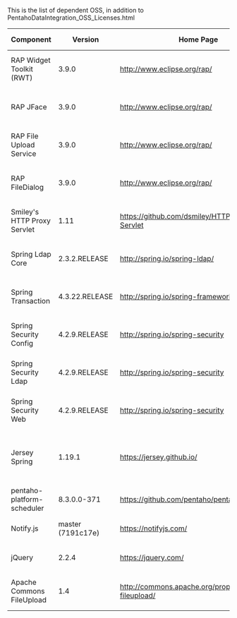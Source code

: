 This is the list of dependent OSS, in addition to PentahoDataIntegration\_OSS\_Licenses.html

| Component                   | Version           | Home Page                                     | License In Effect                                                                                          | Used for (since)                 |
| --------------------------- | ----------------- | --------------------------------------------- | ---------------------------------------------------------------------------------------------------------- | -------------------------------- |
| RAP Widget Toolkit (RWT)    | 3.9.0             | http://www.eclipse.org/rap/                   | [Eclipse Public License - v 1.0](https://www.eclipse.org/legal/epl-v10.html)                               |                                  |
| RAP JFace                   | 3.9.0             | http://www.eclipse.org/rap/                   | [Eclipse Public License - v 1.0](https://www.eclipse.org/legal/epl-v10.html)                               |                                  |
| RAP File Upload Service     | 3.9.0             | http://www.eclipse.org/rap/                   | [Eclipse Public License - v 1.0](https://www.eclipse.org/legal/epl-v10.html)                               |                                  |
| RAP FileDialog              | 3.9.0             | http://www.eclipse.org/rap/                   | [Eclipse Public License - v 1.0](https://www.eclipse.org/legal/epl-v10.html)                               |                                  |
| Smiley's HTTP Proxy Servlet | 1.11              | https://github.com/dsmiley/HTTP-Proxy-Servlet | [Apache License Version 2.0](https://www.apache.org/licenses/LICENSE-2.0)                                  | Reverse proxy (0.7.0.8, 9d39a56) |
| Spring Ldap Core            | 2.3.2.RELEASE     | http://spring.io/spring-ldap/                 | [Apache License Version 2.0](https://www.apache.org/licenses/LICENSE-2.0)                                  | LDAP (0.8.0.14, 6715da3)         |
| Spring Transaction          | 4.3.22.RELEASE    | http://spring.io/spring-framework             | [Apache License Version 2.0](https://www.apache.org/licenses/LICENSE-2.0)                                  | LDAP (0.8.0.14, 6715da3)         |
| Spring Security Config      | 4.2.9.RELEASE     | http://spring.io/spring-security              | [Apache License Version 2.0](https://www.apache.org/licenses/LICENSE-2.0)                                  | User-auth (0.7.0.9, c955d17)     |
| Spring Security Ldap        | 4.2.9.RELEASE     | http://spring.io/spring-security              | [Apache License Version 2.0](https://www.apache.org/licenses/LICENSE-2.0)                                  | LDAP (0.8.0.14, 6715da3)         |
| Spring Security Web         | 4.2.9.RELEASE     | http://spring.io/spring-security              | [Apache License Version 2.0](https://www.apache.org/licenses/LICENSE-2.0)                                  | User-auth (0.7.0.9, c955d17)     |
| Jersey Spring               | 1.19.1            | https://jersey.github.io/                     | [CDDL 1.1 and GPL 2.0 with Class-path Exception](https://github.com/jersey/jersey/blob/master/LICENSE.txt) | (0.8.0.14, 0dbea1f)              |
| pentaho-platform-scheduler  | 8.3.0.0-371       | https://github.com/pentaho/pentaho-platform   | [LGPL 2.1](https://www.gnu.org/licenses/old-licenses/lgpl-2.1.en.html)                                     | (0.8.0.14, 22e05b2)              |
| Notify.js                   | master (7191c17e) | https://notifyjs.com/                         | [MIT License](https://opensource.org/licenses/MIT)                                                         | Clipboard (0.8.0.16, be2db0a)    |
| jQuery                      | 2.2.4             | https://jquery.com/                           | [MIT License](https://jquery.org/license/)                                                                 | Clipboard (0.8.0.16, be2db0a)    |
| Apache Commons FileUpload   | 1.4               | http://commons.apache.org/proper/commons-fileupload/ | [Apache License Version 2.0](https://www.apache.org/licenses/LICENSE-2.0)                                  |                                  |
